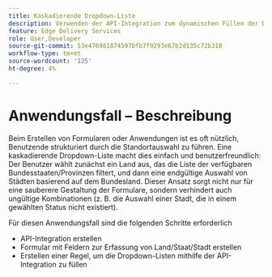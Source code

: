 ```yaml
---
title: Kaskadierende Dropdown-Liste
description: Verwenden der API-Integration zum dynamischen Füllen der Dropdown-Liste
feature: Edge Delivery Services
role: User,Developer
source-git-commit: 53e476981874597bfb7f9293e67b2d135c72b318
workflow-type: tm+mt
source-wordcount: '125'
ht-degree: 4%

---
```


# Anwendungsfall – Beschreibung

Beim Erstellen von Formularen oder Anwendungen ist es oft nützlich, Benutzende strukturiert durch die Standortauswahl zu führen. Eine kaskadierende Dropdown-Liste macht dies einfach und benutzerfreundlich: Der Benutzer wählt zunächst ein Land aus, das die Liste der verfügbaren Bundesstaaten/Provinzen filtert, und dann eine endgültige Auswahl von Städten basierend auf dem Bundesland. Dieser Ansatz sorgt nicht nur für eine sauberere Gestaltung der Formulare, sondern verhindert auch ungültige Kombinationen (z. B. die Auswahl einer Stadt, die in einem gewählten Status nicht existiert).

Für diesen Anwendungsfall sind die folgenden Schritte erforderlich

- API-Integration erstellen
- Formular mit Feldern zur Erfassung von Land/Staat/Stadt erstellen
- Erstellen einer Regel, um die Dropdown-Listen mithilfe der API-Integration zu füllen
